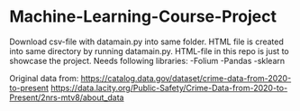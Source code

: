 ﻿# Machine-Learning-Course-Project

Download csv-file with datamain.py into same folder. HTML file is created into same directory by running datamain.py. HTML-file in this repo is just to showcase the project.
Needs following libraries:
 -Folium
 -Pandas
 -sklearn

Original data from:
https://catalog.data.gov/dataset/crime-data-from-2020-to-present
https://data.lacity.org/Public-Safety/Crime-Data-from-2020-to-Present/2nrs-mtv8/about_data

 
